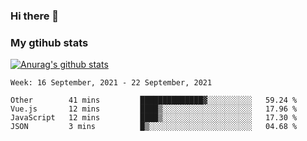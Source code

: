 ### Hi there 👋

### My gtihub stats

[![Anurag's github stats](https://github-readme-stats.vercel.app/api?username=gaozhidong)](https://github.com/gaozhidong/github-readme-stats)

<!--START_SECTION:waka-->
```text
Week: 16 September, 2021 - 22 September, 2021

Other        41 mins         ██████████████▓░░░░░░░░░░   59.24 % 
Vue.js       12 mins         ████▒░░░░░░░░░░░░░░░░░░░░   17.96 % 
JavaScript   12 mins         ████▒░░░░░░░░░░░░░░░░░░░░   17.30 % 
JSON         3 mins          █▒░░░░░░░░░░░░░░░░░░░░░░░   04.68 % 
```
<!--END_SECTION:waka-->